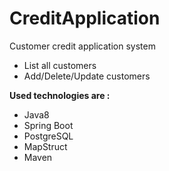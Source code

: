 # CreditApplication
Customer credit application system



*  List all customers 
*  Add/Delete/Update customers 


**Used technologies are :** <br/>
* Java8<br/>
* Spring Boot<br/>
* PostgreSQL<br/>
* MapStruct<br/>
* Maven<br/>
